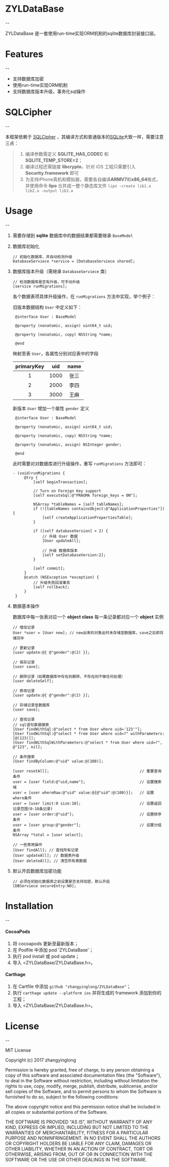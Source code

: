 # ZYLDataBase
--

ZYLDataBase 是一套使用run-time实现ORM机制的sqlite数据库封装接口层。

# Features
--

* 支持数据库加密
* 使用run-time实现ORM机制
* 支持数据库版本升级，事务化sql操作

# SQLCipher
--

本框架依赖于 [SQLCipher](https://github.com/sqlcipher/sqlcipher) ，其编译方式和普通版本的[SQLite](https://www.sqlite.org/index.html)大致一样，需要注意三点：
>1. 编译参数需定义 **SQLITE_HAS_CODEC** 和 **SQLITE_TEMP_STORE=2**；
>2. 编译过程还需链接 **libcrypto**，针对 iOS 工程只需要引入**Security.framework** 即可
>3. 为支持iPhone真机和模拟器，需要各自编译**ARMV7**和**x86_64**格式，并使用命令 **lipo** 合并成一整个静态库文件
>`lipo -create lib1.a lib2.a -output lib3.a`

# Usage
--

1. 需要存储到 **sqlite** 数据库中的数据结果都需要继承 `BaseModel`

2. 数据库初始化

	```
	// 初始化数据库，并自动检测升级
    DatabaseServiece *service = [DatabaseServiece shared];
   ```

3. 数据库版本升级（需继承 `DatabaseServiece` 类）
	
	```
	// 检测数据库是否有升级，可手动升级
    [service runMigrations];
   ```
   各个数据表项具体升级操作，在 `runMigrations` 方法中实现，举个例子：
   
   旧版本数据结构 `User` 中定义如下：
   
   ```
  	@interface User : BaseModel

	@property (nonatomic, assign) uint64_t uid;
    
	@property (nonatomic, copy) NSString *name;    
    
	@end
   ```
	映射至表 `User`，各属性分别对应表中的字段
   
	| primaryKey  | uid  | name |
	|:----------: |:----:| :---:|
	| 1           | 1000 | 张三  |
	| 2           | 2000 | 李四  |
	| 3           | 3000 | 王麻  |

   新版本 `User` 增加一个属性 `gender` 定义
   
   ```
  	@interface User : BaseModel

	@property (nonatomic, assign) uint64_t uid;
    
	@property (nonatomic, copy) NSString *name; 
	
	@property (nonatomic, assign) NSInteger gender;   
    
	@end
   ```
   此时需要对对数据库进行升级操作，重写 `runMigrations` 方法即可：
   
   ```
   - (void)runMigrations {
	    @try {
	        [self beginTransaction];
	        
	        // Turn on Foreign Key support
	        [self executeSql:@"PRAGMA foreign_keys = ON"];
	        
	        NSArray *tableNames = [self tableNames];
	        if (![tableNames containsObject:@"ApplicationProperties"]) {
	            [self createApplicationPropertiesTable];
	        }
	        
	        if ([self databaseVersion] < 2) {
	            // 升级 User 数据
	            [User updateAll];
	            
	            // 升级 数据库版本
	            [self setDatabaseVersion:2];
	        }
	        
	        [self commit];
	    }
	    @catch (NSException *exception) {
	        // 升级失败回滚事务
	        [self rollback];
	    }
	}
   ```
	
4. 数据基本操作
	
	数据库中每一张表对应一个 **object class**
	每一条记录都对应一个 **object** 实例
	
	```
	// 增加记录
	User *user = [User new]; // new出来的对象此时未存储至数据库，save之后即存储完毕
	
	// 更新记录
	[user update:@{ @"gender":@(2) }];
	
	// 保存记录
	[user save];
	
	// 删除记录（如果数据库中存在则删除，不存在则不做任何处理）
	[user deleteSelf];
	
	// 修改记录
	[user update:@{ @"gender":@(2) }];
	
	// 存储记录至数据库
	[user save];
	
	// 查找记录
	// sql语句直接搜索
   [User findWithSql:@"select * from User where uid='123'"];
   [User findWithSql:@"select * from User where uid=?" withParameters:[@(123)]];
	[User findWithSqlWithParameters:@"select * from User where uid=?", @"123", nil];
	
	// 条件搜索
	[User findByColumn:@"uid" value:@(100)];
	
	[user resetAll];                                        // 重置查询条件
	user = [user field:@"uid,name"];                        // 设置搜索域
	user = [user whereRaw:@"uid" value:@{@"uid":@(100)}];   // 设置where条件
	user = [user limit:0 size:10];                          // 设置返回记录范围(0-10条记录)
	user = [user order:@"uid"];                             // 设置排序条件
	user = [user group:@"gender"];                          // 设置分组条件
	NSArray *total = [user select];
	
	// 一些常用操作
	[User findAll]; // 查找所有记录
	[User updateAll]; // 数据表升级
	[User deleteAll]; // 清空所有表数据
	
	```
5. 默认开启数据库加密功能
	
	```
	// 必须在初始化数据库之前设置是否支持加密，默认开启
    [DBServiece secureEntry:NO];
	```

# Installation
--

#### CocoaPods
1. 将 cocoapods 更新至最新版本；
2. 在 Podfile 中添加 pod 'ZYLDataBase'；
3. 执行 pod install 或 pod update；
4. 导入 \<ZYLDataBase/ZYLDataBase.h\>。

#### Carthage
1. 在 Cartfile 中添加 `github "zhangyinglong/ZYLDataBase"`；
2. 执行 `carthage update --platform ios` 并将生成的 framework 添加到你的工程；
3. 导入 \<ZYLDataBase/ZYLDataBase.h\>。

# License
--

MIT License

Copyright (c) 2017 zhangyinglong

Permission is hereby granted, free of charge, to any person obtaining a copy
of this software and associated documentation files (the "Software"), to deal
in the Software without restriction, including without limitation the rights
to use, copy, modify, merge, publish, distribute, sublicense, and/or sell
copies of the Software, and to permit persons to whom the Software is
furnished to do so, subject to the following conditions:

The above copyright notice and this permission notice shall be included in all
copies or substantial portions of the Software.

THE SOFTWARE IS PROVIDED "AS IS", WITHOUT WARRANTY OF ANY KIND, EXPRESS OR
IMPLIED, INCLUDING BUT NOT LIMITED TO THE WARRANTIES OF MERCHANTABILITY,
FITNESS FOR A PARTICULAR PURPOSE AND NONINFRINGEMENT. IN NO EVENT SHALL THE
AUTHORS OR COPYRIGHT HOLDERS BE LIABLE FOR ANY CLAIM, DAMAGES OR OTHER
LIABILITY, WHETHER IN AN ACTION OF CONTRACT, TORT OR OTHERWISE, ARISING FROM,
OUT OF OR IN CONNECTION WITH THE SOFTWARE OR THE USE OR OTHER DEALINGS IN THE
SOFTWARE.
